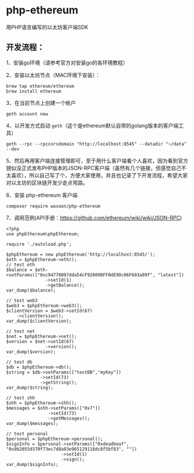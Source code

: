 # php-ethereum
用PHP语言编写的以太坊客户端SDK

## 开发流程：
1、安装go环境（请参考官方对安装go的各环境教程）

2、安装以太坊节点（MAC环境下安装）：

    brew tap ethereum/ethereum
    brew install ethereum

3、在当前节点上创建一个帐户
    
    geth account new

4、以开发方式启动 `geth`（这个是ethereum默认自带的golang版本的客户端工具）
    
    geth --rpc --rpccorsdomain "http://localhost:8545" --datadir "~/data" --dev
    
5、然后再用客户端连接管理即可，至于用什么客户端看个人喜欢，因为看到官方貌似没正式发布PHP版本的JSON-RPC客户端（虽然有几个链接，但感觉自己不太喜欢），所以自己写了个，方便大家使用，并且也记录了下开发流程，希望大家对以太坊的区块链开发少走点弯路。

6、安装 php-ethereum 客户端
    
    composer require wasoon/php-ethereum
    
7、调用范例(API手册：https://github.com/ethereum/wiki/wiki/JSON-RPC)

    <?php
    use phpEthereum\phpEthereum;
    
    require './autoload.php';
    
    $phpEthereum = new phpEthereum('http://localhost:8545/');
    $eth = $phpEthereum->eth();
    // test eth
    $balance = $eth->setParams(["0xc94770007dda54cF92009BFF0dE90c06F603a09f", "latest"])
                   ->setId(1)
                   ->getBalance();
    var_dump($balance);
    
    // test web3
    $web3 = $phpEthereum->web3();
    $clientVersion = $web3->setId(67)
        ->clientVersion();
    var_dump($clientVersion);
    
    // test net
    $net = $phpEthereum->net();
    $version = $net->setId(67)
                   ->version();
    var_dump($version);
    
    // test db
    $db = $phpEthereum->db();
    $string = $db->setParams(["testDB","myKey"])
                 ->setId(73)
                 ->getString();
    var_dump($string);
    
    // test shh
    $shh = $phpEthereum->shh();
    $messages = $shh->setParams(["0x7"])
                    ->setId(73)
                    ->getMessages();
    var_dump($messages);
    
    // test personal
    $personal = $phpEthereum->personal();
    $signInfo = $personal->setParams(["0xdeadbeaf", "0x9b2055d370f73ec7d8a03e965129118dc8f5bf83", ""])
                         ->setId(1)
                         ->sign();
    var_dump($signInfo);